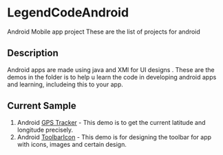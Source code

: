 # LegendCodeAndroid

Android Mobile app project
These are the list of projects for android 

## Description 

Android apps are made using java and XMl for UI designs .
These are the demos in the folder is  to help u learn the code in developing android apps and learning, includeing this to your app.

## Current Sample

1. Android [GPS Tracker](https://github.com/kishoreganth/LegendCodeAndroid/tree/master/AndroidGPSTracker)  - This demo is to get the current latitude and longitude precisely.
2. Android [ToolbarIcon](https://github.com/kishoreganth/LegendCodeAndroid/tree/master/ToolbarIcon) - This demo is for designing the toolbar for app with icons, images and certain design.





